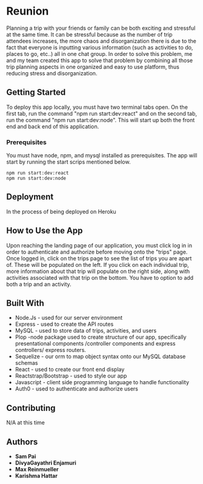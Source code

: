 # Reunion

Planning a trip with your friends or family can be both exciting and stressful at the same time. It can be stressful because as the number of trip attendees increases, the more chaos and disorganization there is due to the fact that everyone is inputting various information (such as activities to do, places to go, etc..) all in one chat group. In order to solve this problem, me and my team created this app to solve that problem by combining all those trip planning aspects in one organized and easy to use platform, thus reducing stress and disorganization.
## Getting Started

To deploy this app locally, you must have two terminal tabs open. On the first tab, run the command "npm run start:dev:react" and on the second tab, run the command "npm run start:dev:node". This will start up both the front end and back end of this application. 
### Prerequisites

You must have node, npm, and mysql installed as prerequisites. The app will start by running the start scrips mentioned below. 
```
npm run start:dev:react
npm run start:dev:node
```

## Deployment

In the process of being deployed on Heroku

## How to Use the App
Upon reaching the landing page of our application, you must click log in in order to authenticate and authorize before moving onto the "trips" page. Once logged in, click on the trips page to see the list of trips you are apart of. These will be populated on the left. If you click on each individual trip, more information about that trip will populate on the right side, along with activities associated with that trip on the bottom. You have to option to add both a trip and an activity. 



## Built With

* Node.Js - used for our server environment
* Express - used to create the API routes 
* MySQL - used to store data of trips, activities, and users
* Plop -node package used to create structure of our app, specifically presentational components /controller components and express controllers/ express routers. 
* Sequelize - our orm to map object syntax onto our MySQL database schemas
* React - used to create our front end display 
* Reactstrap/Bootstrap - used to style our app
* Javascript - client side programming language to handle functionality
* Auth0 - used to authenticate and authorize users 

## Contributing

N/A at this time

## Authors

* **Sam Pai**
* **DivyaGayathri Enjamuri**
* **Max Reinmueller**
* **Karishma Hattar**

